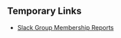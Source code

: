 

## Temporary Links

- [Slack Group Membership Reports](https://gitlab.com/gitlab-com/security-tools/report-slack-group-members)
